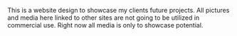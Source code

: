 This is a website design to showcase my clients future projects. All pictures and media here linked to other sites are not going to be utilized in commercial use.  Right now all media is only to showcase potential.

